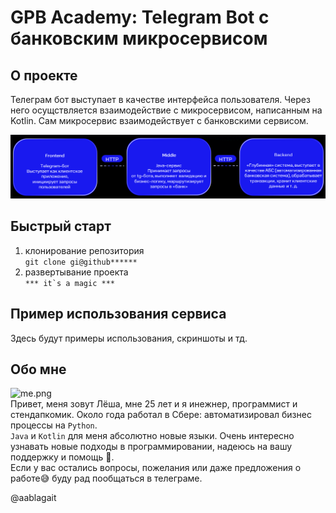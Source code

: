 # GPB Academy: Telegram Bot с банковским микросервисом
## О проекте
Телеграм бот выступает в качестве интерфейса
пользователя. Через него осущствляется 
взаимодействие с микросервисом, написанным на Kotlin.
Сам микросервис взаимодействует с банковскими
сервисом.

![img.png](images/img.png)

## Быстрый старт
1. клонирование репозитория  
```git clone gi@github******``` 
2. развертывание проекта  
```*** it`s a magic ***```

## Пример использования сервиса
Здесь будут примеры использования, скриншоты и тд.

## Обо мне
![me.png](images/me.png)  
Привет, меня зовут Лёша, мне 25 лет и я инежнер, программист и стендапкомик.
Около года работал в Сбере: автоматизировал бизнес процессы на ```Python```.  
```Java``` и ```Kotlin``` для меня абсолютно новые языки. Очень интересно узнавать новые
подходы в программировании, надеюсь на вашу поддержку и помощь 🙂.  
Если у вас остались вопросы, пожелания или даже предложения о работе😅 буду 
рад пообщаться в телеграме. 

@aablagait
